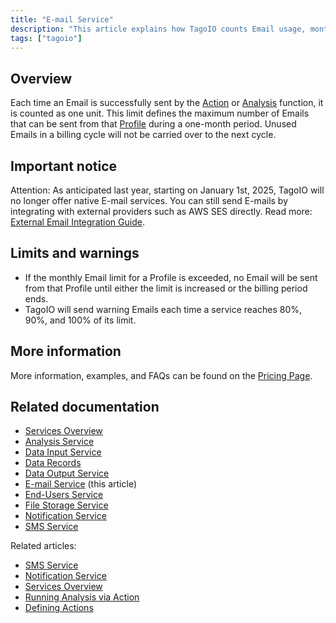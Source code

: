 ```yaml
---
title: "E-mail Service"
description: "This article explains how TagoIO counts Email usage, monthly limits and warnings, and the end of TagoIO's native E-mail service (effective January 1, 2025). It also points to alternatives and related documentation."
tags: ["tagoio"]
---
```

## Overview

Each time an Email is successfully sent by the [Action](../actions/) or [Analysis](/docs/tagoio/analysis/) function, it is counted as one unit. This limit defines the maximum number of Emails that can be sent from that [Profile](../account/profiles) during a one-month period. Unused Emails in a billing cycle will not be carried over to the next cycle.

## Important notice

Attention: As anticipated last year, starting on January 1st, 2025, TagoIO will no longer offer native E-mail services. You can still send E-mails by integrating with external providers such as AWS SES directly. Read more: [External Email Integration Guide](https://docs.tago.io/api/external-integrations/email).

## Limits and warnings

- If the monthly Email limit for a Profile is exceeded, no Email will be sent from that Profile until either the limit is increased or the billing period ends.
- TagoIO will send warning Emails each time a service reaches 80%, 90%, and 100% of its limit.

## More information

More information, examples, and FAQs can be found on the [Pricing Page](https://tago.io/pricing).

## Related documentation

- [Services Overview](../services/services-overview)
- [Analysis Service](/docs/tagoio/analysis/analysis-service)
- [Data Input Service](../services/data-input-service)
- [Data Records](/docs/tagoio/devices/data-management/data-records)
- [Data Output Service](../services/data-output-service)
- [E-mail Service](#) (this article)
- [End-Users Service](../services/end-users-service)
- [File Storage Service](../services/file-storage-service)
- [Notification Service](../services/notification-service)
- [SMS Service](../services/sms-service)

Related articles:
- [SMS Service](../services/sms-service)
- [Notification Service](../services/notification-service)
- [Services Overview](../services/services-overview)
- [Running Analysis via Action](../actions/running-analysis-via-action)
- [Defining Actions](../actions/)
